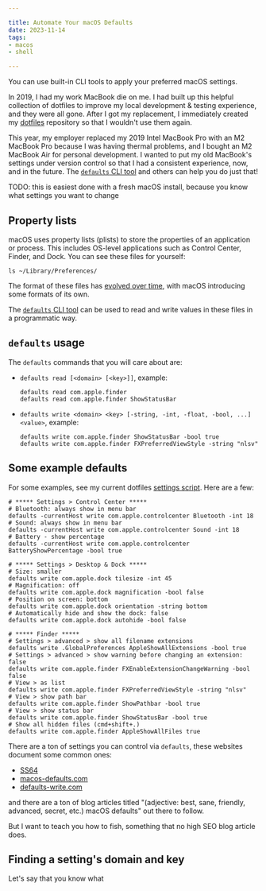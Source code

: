 ```yaml
---

title: Automate Your macOS Defaults
date: 2023-11-14
tags:
- macos
- shell

---
```


You can use built-in CLI tools to apply your preferred macOS settings.

In 2019, I had my work MacBook die on me. I had built up this helpful collection of dotfiles to improve my local development & testing experience, and they were all gone. After I got my replacement, I immediately created my [dotfiles](https://github.com/emmercm/dotfiles) repository so that I wouldn't use them again.

This year, my employer replaced my 2019 Intel MacBook Pro with an M2 MacBook Pro because I was having thermal problems, and I bought an M2 MacBook Air for personal development. I wanted to put my old MacBook's settings under version control so that I had a consistent experience, now, and in the future. The [`defaults` CLI tool](https://support.apple.com/guide/terminal/edit-property-lists-apda49a1bb2-577e-4721-8f25-ffc0836f6997/mac) and others can help you do just that!

TODO: this is easiest done with a fresh macOS install, because you know what settings you want to change

## Property lists

macOS uses property lists (plists) to store the properties of an application or process. This includes OS-level applications such as Control Center, Finder, and Dock. You can see these files for yourself:

```shell
ls ~/Library/Preferences/
```

The format of these files has [evolved over time](https://en.wikipedia.org/wiki/Property_list), with macOS introducing some formats of its own.

The [`defaults` CLI tool](https://support.apple.com/guide/terminal/edit-property-lists-apda49a1bb2-577e-4721-8f25-ffc0836f6997/mac) can be used to read and write values in these files in a programmatic way.

## `defaults` usage

The `defaults` commands that you will care about are:

- `defaults read [<domain> [<key>]]`, example:

  ```shell
  defaults read com.apple.finder
  defaults read com.apple.finder ShowStatusBar
  ```

- `defaults write <domain> <key> [-string, -int, -float, -bool, ...] <value>`, example:

  ```shell
  defaults write com.apple.finder ShowStatusBar -bool true
  defaults write com.apple.finder FXPreferredViewStyle -string "nlsv"
  ```

## Some example defaults

For some examples, see my current dotfiles [settings script](https://github.com/emmercm/dotfiles/blob/6c5558037ccd6d6467fb870a388f6a9add0eba18/settings.sh). Here are a few:

```shell
# ***** Settings > Control Center *****
# Bluetooth: always show in menu bar
defaults -currentHost write com.apple.controlcenter Bluetooth -int 18
# Sound: always show in menu bar
defaults -currentHost write com.apple.controlcenter Sound -int 18
# Battery - show percentage
defaults -currentHost write com.apple.controlcenter BatteryShowPercentage -bool true

# ***** Settings > Desktop & Dock *****
# Size: smaller
defaults write com.apple.dock tilesize -int 45
# Magnification: off
defaults write com.apple.dock magnification -bool false
# Position on screen: bottom
defaults write com.apple.dock orientation -string bottom
# Automatically hide and show the dock: false
defaults write com.apple.dock autohide -bool false

# ***** Finder *****
# Settings > advanced > show all filename extensions
defaults write .GlobalPreferences AppleShowAllExtensions -bool true
# Settings > advanced > show warning before changing an extension: false
defaults write com.apple.finder FXEnableExtensionChangeWarning -bool false
# View > as list
defaults write com.apple.finder FXPreferredViewStyle -string "nlsv"
# View > show path bar
defaults write com.apple.finder ShowPathbar -bool true
# View > show status bar
defaults write com.apple.finder ShowStatusBar -bool true
# Show all hidden files (cmd+shift+.)
defaults write com.apple.finder AppleShowAllFiles true
```

There are a ton of settings you can control via `defaults`, these websites document some common ones:

- [SS64](https://ss64.com/osx/syntax-defaults.html)
- [macos-defaults.com](https://macos-defaults.com/)
- [defaults-write.com](https://www.defaults-write.com/)

and there are a ton of blog articles titled "(adjective: best, sane, friendly, advanced, secret, etc.) macOS defaults" out there to follow.

But I want to teach you how to fish, something that no high SEO blog article does.

## Finding a setting's domain and key

Let's say that you know what
